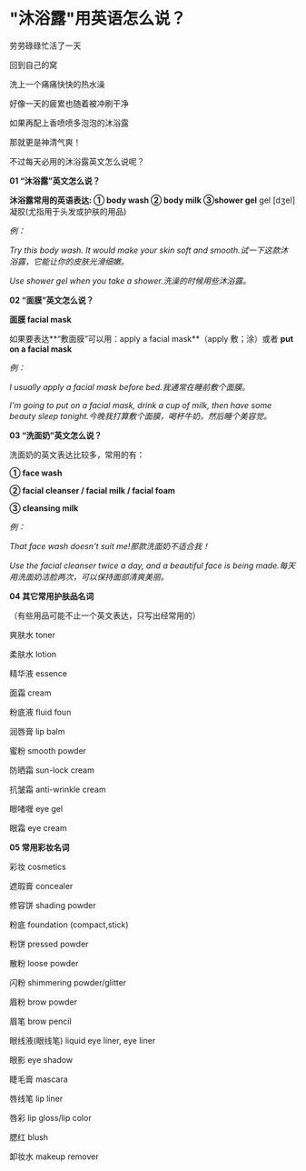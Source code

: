 # "沐浴露"用英语怎么说？

劳劳碌碌忙活了一天

回到自己的窝

洗上一个痛痛快快的热水澡

好像一天的疲累也随着被冲刷干净

如果再配上香喷喷多泡泡的沐浴露

那就更是神清气爽！

不过每天必用的沐浴露英文怎么说呢？

**01 “沐浴露”英文怎么说？**

**沐浴露常用的英语表达: ① body wash ② body milk ③shower gel** gel [dʒel] 凝胶(尤指用于头发或护肤的用品)

_例：_

_Try this body wash. It would make your skin soft and smooth.试一下这款沐浴露，它能让你的皮肤光滑细嫩。_

_Use shower gel when you take a shower.洗澡的时候用些沐浴露。_

**02 “面膜”英文怎么说？**

**面膜 facial mask**

如果要表达**“敷面膜”可以用：apply a facial mask**（apply 敷；涂）或者 **put on a facial mask**

_例：_

_I usually apply a facial mask before bed.我通常在睡前敷个面膜。_

_I'm going to put on a facial mask, drink a cup of milk, then have some beauty sleep tonight.今晚我打算敷个面膜，喝杯牛奶，然后睡个美容觉。_

**03 “洗面奶”英文怎么说？**

洗面奶的英文表达比较多，常用的有：

**① face wash**

**② facial cleanser / facial milk / facial foam**

**③ cleansing milk**

_例：_

_That face wash doesn't suit me!那款洗面奶不适合我！_

_Use the facial cleanser twice a day, and a beautiful face is being made.每天用洗面奶洁脸两次，可以保持面部清爽美丽。_

**04 其它常用护肤品名词**

（有些用品可能不止一个英文表达，只写出经常用的）

爽肤水 toner

柔肤水 lotion

精华液 essence

面霜 cream

粉底液 fluid foun

润唇膏 lip balm

蜜粉 smooth powder

防晒霜 sun-lock cream

抗皱霜 anti-wrinkle cream

眼啫喱 eye gel

眼霜 eye cream

**05 常用彩妆名词**

彩妆 cosmetics

遮瑕膏 concealer

修容饼 shading powder

粉底 foundation (compact,stick)

粉饼 pressed powder

散粉 loose powder

闪粉 shimmering powder/glitter

眉粉 brow powder

眉笔 brow pencil

眼线液(眼线笔) liquid eye liner, eye liner

眼影 eye shadow

睫毛膏 mascara

唇线笔 lip liner

唇彩 lip gloss/lip color

腮红 blush

卸妆水 makeup remover
